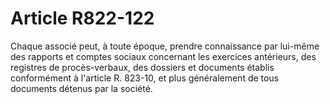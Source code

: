 # Article R822-122

Chaque associé peut, à toute époque, prendre connaissance par lui-même des rapports et comptes sociaux concernant les exercices antérieurs, des registres de procès-verbaux, des dossiers et documents établis conformément à l'article R. 823-10, et plus généralement de tous documents détenus par la société.
